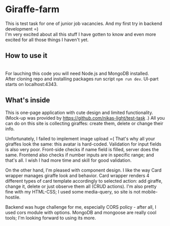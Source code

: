 # Giraffe-farm
This is test task for one of junior job vacancies. And my first try in backend development =) 
<br>I'm very excited about all this stuff I have gotten to know and even more excited for all those things I haven't yet.

## How to use it
<br>For lauching this code you will need Node.js and MongoDB installed.
<br>After cloning repo and installing packages run script <code>npm run dev</code>. UI-part starts on localhost:4343.

## What's inside
  This is one-page application with cute design and limited functionality. (Mock-up was provided by https://github.com/nikas-light/test-task .) All you can do on this site is collecting giraffes: create them, delete or change their info.
  
Unfortunately, I failed to implement image upload =( That's why all your giraffes look the same: this avatar is hard-coded. Validation for input fields is also very poor. Front-side checks if name field is filled, server does the same. Frontend also checks if number inputs are in specific range; and that's all. I wish I had more time and skill for good validation. 

On the other hand, I'm pleased with component design. I like the way Card wrapper manages giraffe look and behavior. Card wrapper renders 4 different types of card template accordingly to selected action: add giraffe, change it, delete or just observe them all (CRUD actions). I'm also pretty fine with my HTML-CSS; I used some media-query, so site is not mobile-hostile. 

Backend was huge challenge for me, especially CORS policy - after all, I used cors module with options. MongoDB and mongoose are really cool tools; I'm looking forward to using its more. 
